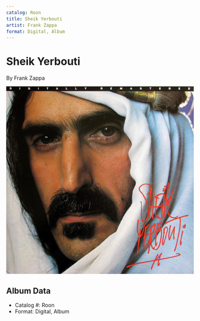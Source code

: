 ```yaml
---
catalog: Roon
title: Sheik Yerbouti
artist: Frank Zappa
format: Digital, Album
---
```


# Sheik Yerbouti

By Frank Zappa

![](../../assets/albumcovers/Frank_Zappa-Sheik_Yerbouti.png)

## Album Data

- Catalog #: Roon
- Format: Digital, Album

